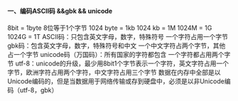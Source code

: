 #### 一、编码ASCII码 &&gbk && unicode
8bit = 1byte   8位等于1个字节
1024 byte = 1kb
1024 kb = 1M
1024M = 1G
1024G = 1T
ASCII码：只包含英文字母，数字，特殊符号
一个字符占用一个字节
gbk码：包含英文字母，数字，特殊符号和中文
一个中文字符占两个字节，其他占一个字节
unicode码（万国码）：所有国家的字符都包含
一个字符都占用两个字节
utf-8：unicode的升级，最少用8bit1个字节表示一个字符，英文字符占用一个字节，欧洲字符占用两个字符，中文字符占用三个字节
数据在内存中全部是以Unicode编码的，但是当数据用于网络传输或存到硬盘中，必须是以非Unicode编码（utf-8，gbk）





